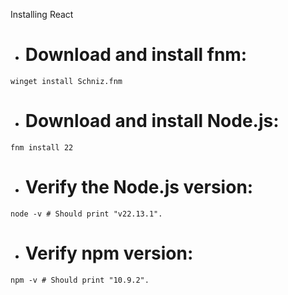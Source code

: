 Installing React
- # Download and install fnm:
`winget install Schniz.fnm`

- # Download and install Node.js:
`fnm install 22`

- # Verify the Node.js version:
`node -v # Should print "v22.13.1".`

- # Verify npm version:
`npm -v # Should print "10.9.2".`